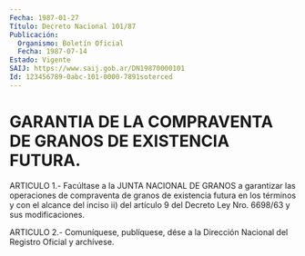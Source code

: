 ```yaml
---
Fecha: 1987-01-27
Título: Decreto Nacional 101/87
Publicación:
  Organismo: Boletín Oficial
  Fecha: 1987-07-14
Estado: Vigente
SAIJ: https://www.saij.gob.ar/DN19870000101
Id: 123456789-0abc-101-0000-7891soterced
---
```

# GARANTIA DE LA COMPRAVENTA DE GRANOS DE EXISTENCIA FUTURA.

<a id="1"></a>
ARTICULO  1.-  Facúltase a la JUNTA NACIONAL DE GRANOS a garantizar las operaciones  de  compraventa  de granos de existencia futura en los términos y con el alcance del inciso  ii)  del  artículo  9 del Decreto Ley Nro. 6698/63 y sus modificaciones.

<a id="2"></a>
ARTICULO  2.- Comuníquese, publíquese, dése a la Dirección Nacional del Registro Oficial y archívese.